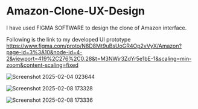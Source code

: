 # Amazon-Clone-UX-Design
I have used FIGMA SOFTWARE to design the clone of Amazon interface.

Following is the link to my developed UI prototype
https://www.figma.com/proto/N8D8Mt9uBsUoGR4Op2vVyX/Amazon?page-id=3%3A10&node-id=4-2&viewport=419%2C276%2C0.28&t=M3NWjr3ZdYr5e1bE-1&scaling=min-zoom&content-scaling=fixed

![Screenshot 2025-02-04 023644](https://github.com/user-attachments/assets/970e0702-f5f4-4bce-a1f7-903eb465b76c)



![Screenshot 2025-02-08 173328](https://github.com/user-attachments/assets/993022dd-be36-4ce7-b273-abde3ebb5969)






![Screenshot 2025-02-08 173336](https://github.com/user-attachments/assets/29a750cb-074f-49f3-8285-349b24ed41d8)
